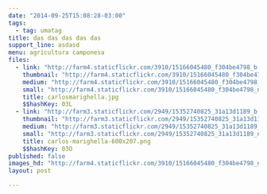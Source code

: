 ```yaml
---
date: "2014-09-25T15:08:28-03:00"
tags:
  - tag: umatag
title: das das das das das
support_line: asdasd
menu: agricultura camponesa
files:
  - link: "http://farm4.staticflickr.com/3910/15166045480_f304be4798_b.jpg"
    thumbnail: "http://farm4.staticflickr.com/3910/15166045480_f304be4798_t.jpg"
    medium: "http://farm4.staticflickr.com/3910/15166045480_f304be4798_z.jpg"
    small: "http://farm4.staticflickr.com/3910/15166045480_f304be4798_n.jpg"
    title: carlosmarighella.jpg
    $$hashKey: 03L
  - link: "http://farm3.staticflickr.com/2949/15352740825_31a13d1189_b.jpg"
    thumbnail: "http://farm3.staticflickr.com/2949/15352740825_31a13d1189_t.jpg"
    medium: "http://farm3.staticflickr.com/2949/15352740825_31a13d1189_z.jpg"
    small: "http://farm3.staticflickr.com/2949/15352740825_31a13d1189_n.jpg"
    title: carlos-marighella-600x207.png
    $$hashKey: 03O
published: false
images_hd: "http://farm4.staticflickr.com/3910/15166045480_f304be4798_n.jpg"
layout: post

---
```

<p>&nbsp;</p>

<p><img alt="" src="http://farm4.staticflickr.com/3910/15166045480_f304be4798_n.jpg" /></p>
